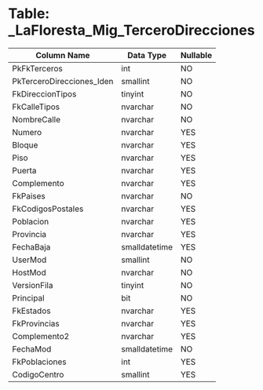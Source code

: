 # Table: _LaFloresta_Mig_TerceroDirecciones

| Column Name | Data Type | Nullable |
|-------------|-----------|----------|
| PkFkTerceros | int | NO |
| PkTerceroDirecciones_Iden | smallint | NO |
| FkDireccionTipos | tinyint | NO |
| FkCalleTipos | nvarchar | NO |
| NombreCalle | nvarchar | NO |
| Numero | nvarchar | YES |
| Bloque | nvarchar | YES |
| Piso | nvarchar | YES |
| Puerta | nvarchar | YES |
| Complemento | nvarchar | YES |
| FkPaises | nvarchar | NO |
| FkCodigosPostales | nvarchar | YES |
| Poblacion | nvarchar | YES |
| Provincia | nvarchar | YES |
| FechaBaja | smalldatetime | YES |
| UserMod | smallint | NO |
| HostMod | nvarchar | NO |
| VersionFila | tinyint | NO |
| Principal | bit | NO |
| FkEstados | nvarchar | YES |
| FkProvincias | nvarchar | YES |
| Complemento2 | nvarchar | YES |
| FechaMod | smalldatetime | NO |
| FkPoblaciones | int | YES |
| CodigoCentro | smallint | YES |

